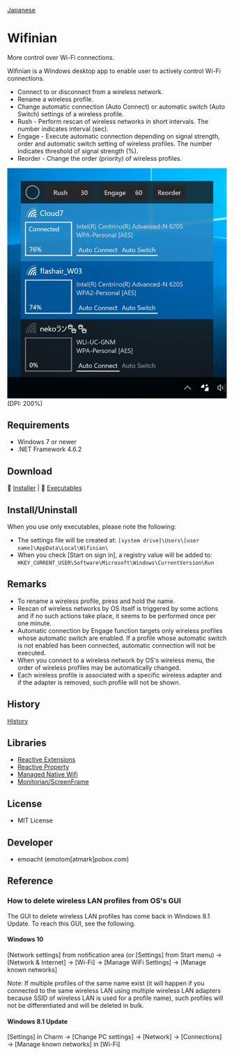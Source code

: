﻿[Japanese](README_ja.md)

# Wifinian

More control over Wi-Fi connections.

Wifinian is a Windows desktop app to enable user to actively control Wi-Fi connections.

 - Connect to or disconnect from a wireless network.
 - Rename a wireless profile.
 - Change automatic connection (Auto Connect) or automatic switch (Auto Switch) settings of a wireless profile.
 - Rush - Perform rescan of wireless networks in short intervals. The number indicates interval (sec).
 - Engage - Execute automatic connection depending on signal strength, order and automatic switch setting of wireless profiles. The number indicates threshold of signal strength (%).
 - Reorder - Change the order (priority) of wireless profiles.

![Screenshot on Windows 10](Images/Screenshot.png)<br>
(DPI: 200%)

## Requirements

 * Windows 7 or newer
 * .NET Framework 4.6.2

## Download

:floppy_disk: [Installer](https://github.com/emoacht/Wifinian/releases/download/2.0.0-Installer/WifinianInstaller200.zip) | :floppy_disk: [Executables](https://github.com/emoacht/Wifinian/releases/download/2.0.0-Executables/Wifinian200.zip)

## Install/Uninstall

When you use only executables, please note the following:

 - The settings file will be created at: `[system drive]\Users\[user name]\AppData\Local\Wifinian\`
 - When you check [Start on sign in], a registry value will be added to: `HKEY_CURRENT_USER\Software\Microsoft\Windows\CurrentVersion\Run`

## Remarks

 - To rename a wireless profile, press and hold the name.
 - Rescan of wireless networks by OS itself is triggered by some actions and if no such actions take place, it seems to be performed once per one minute.
 - Automatic connection by Engage function targets only wireless profiles whose automatic switch are enabled. If a profile whose automatic switch is not enabled has been connected, automatic connection will not be executed.
 - When you connect to a wireless network by OS's wireless menu, the order of wireless profiles may be automatically changed.
 - Each wireless profile is associated with a specific wireless adapter and if the adapter is removed, such profile will not be shown.

## History

[History](HISTORY.md)

## Libraries

 - [Reactive Extensions][1]
 - [Reactive Property][2]
 - [Managed Native Wifi][3]
 - [Monitorian/ScreenFrame][4]

[1]: https://github.com/Reactive-Extensions/Rx.NET
[2]: https://github.com/runceel/ReactiveProperty
[3]: https://github.com/emoacht/ManagedNativeWifi
[4]: https://github.com/emoacht/Monitorian

## License

 - MIT License

## Developer

 - emoacht (emotom[atmark]pobox.com)

## Reference

### How to delete wireless LAN profiles from OS's GUI

The GUI to delete wireless LAN profiles has come back in Windows 8.1 Update. To reach this GUI, see the following.

#### Windows 10

[Network settings] from notification area (or [Settings] from Start menu) &rarr; [Network & Internet] &rarr; [Wi-Fi] &rarr; [Manage WiFi Settings] &rarr; [Manage known networks]

Note: If multiple profiles of the same name exist (it will happen if you connected to the same wireless LAN using multiple wireless LAN adapters because SSID of wireless LAN is used for a profile name), such profiles will not be differentiated and will be deleted in bulk.

#### Windows 8.1 Update

[Settings] in Charm &rarr; [Change PC settings] &rarr; [Network] &rarr; [Connections] &rarr; [Manage known networks] in [Wi-Fi]
